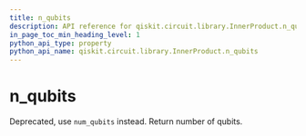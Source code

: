 ```yaml
---
title: n_qubits
description: API reference for qiskit.circuit.library.InnerProduct.n_qubits
in_page_toc_min_heading_level: 1
python_api_type: property
python_api_name: qiskit.circuit.library.InnerProduct.n_qubits
---
```


# n\_qubits

Deprecated, use `num_qubits` instead. Return number of qubits.


